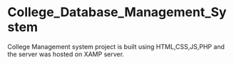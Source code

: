 # College_Database_Management_System
College Management system project is built using HTML,CSS,JS,PHP and the server was hosted on XAMP server.
